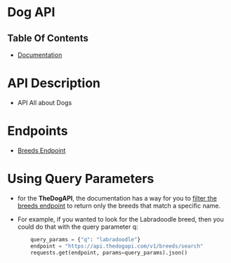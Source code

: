 # Dog API

## Table Of Contents
- [Documentation](https://thedogapi.com/)


# API Description
* API All about Dogs

# Endpoints
* [Breeds Endpoint](https://api.thedogapi.com/v1/breeds)

# Using Query Parameters
* for the __TheDogAPI__, the documentation has a way for you to [filter the breeds endpoint](https://docs.thedogapi.com/api-reference/breeds/breeds-search) to return only the breeds that match a specific name. 

* For example, if you wanted to look for the Labradoodle breed, then you could do that with the query parameter q:

    ```py
        query_params = {"q": "labradoodle"}
        endpoint = "https://api.thedogapi.com/v1/breeds/search"
        requests.get(endpoint, params=query_params).json()
    ```